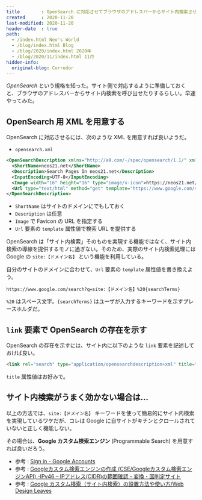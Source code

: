 ```yaml
---
title        : OpenSearch に対応させてブラウザのアドレスバーからサイト内検索させる
created      : 2020-11-20
last-modified: 2020-11-20
header-date  : true
path:
  - /index.html Neo's World
  - /blog/index.html Blog
  - /blog/2020/index.html 2020年
  - /blog/2020/11/index.html 11月
hidden-info:
  original-blog: Corredor
---
```


*OpenSearch* という規格を知った。サイト側で対応するように準備しておくと、ブラウザのアドレスバーからサイト内検索を呼び出せたりするらしい。早速やってみた。

## OpenSearch 用 XML を用意する

OpenSearch に対応させるには、次のような XML を用意すれば良いようだ。

- `opensearch.xml`

```xml
<OpenSearchDescription xmlns="http://a9.com/-/spec/opensearch/1.1/" xmlns:moz="http://www.mozilla.org/2006/browser/search/">
  <ShortName>neos21.net</ShortName>
  <Description>Search Pages In neos21.net</Description>
  <InputEncoding>UTF-8</InputEncoding>
  <Image width="16" height="16" type="image/x-icon">https://neos21.net/favicon.ico</Image>
  <Url type="text/html" method="get" template="https://www.google.com/search?q=site:neos21.net%20{searchTerms}" />
</OpenSearchDescription>
```

- `ShortName` はサイトのドメインにでもしておく
- `Description` は任意
- `Image` で Favicon の URL を指定する
- `Url` 要素の `template` 属性値で検索 URL を提供する

OpenSearch は「サイト内検索」そのものを実現する機能ではなく、サイト内検索の導線を提供するモノに過ぎない。そのため、実際のサイト内検索処理には Google の `site:【ドメイン名】` という機能を利用している。

自分のサイトのドメインに合わせて、`Url` 要素の `template` 属性値を書き換えよう。

```
https://www.google.com/search?q=site:【ドメイン名】%20{searchTerms}
```

`%20` はスペース文字。`{searchTerms}` はユーザが入力するキーワードを示すプレースホルダだ。

## `link` 要素で OpenSearch の存在を示す

OpenSearch の存在を示すには、サイト内に以下のような `link` 要素を記述しておけば良い。

```html
<link rel="search" type="application/opensearchdescription+xml" title="neos21.net" href="/opensearch.xml">
```

`title` 属性値はお好みで。

## サイト内検索がうまく効かない場合は…

以上の方法では、`site:【ドメイン名】` キーワードを使って簡易的にサイト内検索を実現しているワケだが、コレは Google に自サイトがキチンとクロールされていないと正しく機能しない。

その場合は、**Google カスタム検索エンジン** (Programmable Search) を用意すれば良いだろう。

- 参考 : [Sign in - Google Accounts](https://cse.google.com/cse/create/new)
- 参考 : [Googleカスタム検索エンジンの作成 (CSE/Googleカスタム検索エンジンAPI) -IPv46 – IPアドレス(CIDR)の範囲確認・変換・国判定サイト](https://www.ipvx.info/provider-ip-zone-search/cse/create_cse/)
- 参考 : [Google カスタム検索（サイト内検索）の設置方法や使い方/Web Design Leaves](https://www.webdesignleaves.com/pr/plugins/googleCustomSearch_01.html)
